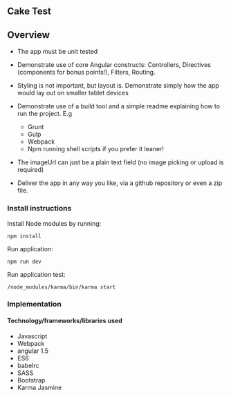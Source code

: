 ## Cake Test

## Overview

* The app must be unit tested
* Demonstrate use of core Angular constructs: Controllers, Directives (components for
bonus points!), Filters, Routing.
* Styling is not important, but layout is. Demonstrate simply how the app would lay out on
smaller tablet devices
* Demonstrate use of a build tool and a simple readme explaining how to run the project.
E.g
	* Grunt
	* Gulp
	* Webpack
	* Npm running shell scripts if you prefer it leaner!

* The imageUrl can just be a plain text field (no image picking or upload is required)
* Deliver the app in any way you like, via a github repository or even a zip file.

### Install instructions
Install Node modules by running:
```
npm install
```
Run application:
```
npm run dev
```
Run application test:
```
/node_modules/karma/bin/karma start
```

### Implementation
#### Technology/frameworks/libraries used

* Javascript
* Webpack
* angular 1.5
* ES6
* babelrc
* SASS
* Bootstrap
* Karma Jasmine

